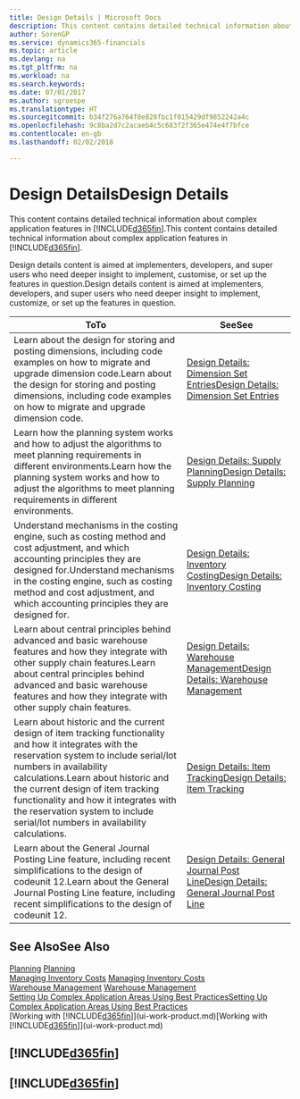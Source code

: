 ```yaml
---
title: Design Details | Microsoft Docs
description: This content contains detailed technical information about complex application features in Finance and Operations, Business edition.
author: SorenGP
ms.service: dynamics365-financials
ms.topic: article
ms.devlang: na
ms.tgt_pltfrm: na
ms.workload: na
ms.search.keywords: 
ms.date: 07/01/2017
ms.author: sgroespe
ms.translationtype: HT
ms.sourcegitcommit: b34f276a764f0e828fbc1f015429df9852242a4c
ms.openlocfilehash: 9c8ba2d7c2acaeb4c5c683f2f365e474e4f7bfce
ms.contentlocale: en-gb
ms.lasthandoff: 02/02/2018

---
```

# <a name="design-details"></a><span data-ttu-id="4803d-103">Design Details</span><span class="sxs-lookup"><span data-stu-id="4803d-103">Design Details</span></span>
<span data-ttu-id="4803d-104">This content contains detailed technical information about complex application features in [!INCLUDE[d365fin](includes/d365fin_md.md)].</span><span class="sxs-lookup"><span data-stu-id="4803d-104">This content contains detailed technical information about complex application features in [!INCLUDE[d365fin](includes/d365fin_md.md)].</span></span>  

 <span data-ttu-id="4803d-105">Design details content is aimed at implementers, developers, and super users who need deeper insight to implement, customise, or set up the features in question.</span><span class="sxs-lookup"><span data-stu-id="4803d-105">Design details content is aimed at implementers, developers, and super users who need deeper insight to implement, customize, or set up the features in question.</span></span>  

|<span data-ttu-id="4803d-106">**To**</span><span class="sxs-lookup"><span data-stu-id="4803d-106">**To**</span></span>|<span data-ttu-id="4803d-107">**See**</span><span class="sxs-lookup"><span data-stu-id="4803d-107">**See**</span></span>|  
|------------|-------------|  
|<span data-ttu-id="4803d-108">Learn about the design for storing and posting dimensions, including code examples on how to migrate and upgrade dimension code.</span><span class="sxs-lookup"><span data-stu-id="4803d-108">Learn about the design for storing and posting dimensions, including code examples on how to migrate and upgrade dimension code.</span></span>|[<span data-ttu-id="4803d-109">Design Details: Dimension Set Entries</span><span class="sxs-lookup"><span data-stu-id="4803d-109">Design Details: Dimension Set Entries</span></span>](design-details-dimension-set-entries.md)|  
|<span data-ttu-id="4803d-110">Learn how the planning system works and how to adjust the algorithms to meet planning requirements in different environments.</span><span class="sxs-lookup"><span data-stu-id="4803d-110">Learn how the planning system works and how to adjust the algorithms to meet planning requirements in different environments.</span></span>|[<span data-ttu-id="4803d-111">Design Details: Supply Planning</span><span class="sxs-lookup"><span data-stu-id="4803d-111">Design Details: Supply Planning</span></span>](design-details-supply-planning.md)|  
|<span data-ttu-id="4803d-112">Understand mechanisms in the costing engine, such as costing method and cost adjustment, and which accounting principles they are designed for.</span><span class="sxs-lookup"><span data-stu-id="4803d-112">Understand mechanisms in the costing engine, such as costing method and cost adjustment, and which accounting principles they are designed for.</span></span>|[<span data-ttu-id="4803d-113">Design Details: Inventory Costing</span><span class="sxs-lookup"><span data-stu-id="4803d-113">Design Details: Inventory Costing</span></span>](design-details-inventory-costing.md)|  
|<span data-ttu-id="4803d-114">Learn about central principles behind advanced and basic warehouse features and how they integrate with other supply chain features.</span><span class="sxs-lookup"><span data-stu-id="4803d-114">Learn about central principles behind advanced and basic warehouse features and how they integrate with other supply chain features.</span></span>|[<span data-ttu-id="4803d-115">Design Details: Warehouse Management</span><span class="sxs-lookup"><span data-stu-id="4803d-115">Design Details: Warehouse Management</span></span>](design-details-warehouse-management.md)|  
|<span data-ttu-id="4803d-116">Learn about historic and the current design of item tracking functionality and how it integrates with the reservation system to include serial/lot numbers in availability calculations.</span><span class="sxs-lookup"><span data-stu-id="4803d-116">Learn about historic and the current design of item tracking functionality and how it integrates with the reservation system to include serial/lot numbers in availability calculations.</span></span>|[<span data-ttu-id="4803d-117">Design Details: Item Tracking</span><span class="sxs-lookup"><span data-stu-id="4803d-117">Design Details: Item Tracking</span></span>](design-details-item-tracking.md)|  
|<span data-ttu-id="4803d-118">Learn about the General Journal Posting Line feature, including recent simplifications to the design of codeunit 12.</span><span class="sxs-lookup"><span data-stu-id="4803d-118">Learn about the General Journal Posting Line feature, including recent simplifications to the design of codeunit 12.</span></span>|[<span data-ttu-id="4803d-119">Design Details: General Journal Post Line</span><span class="sxs-lookup"><span data-stu-id="4803d-119">Design Details: General Journal Post Line</span></span>](design-details-general-journal-post-line.md)|  

## <a name="see-also"></a><span data-ttu-id="4803d-120">See Also</span><span class="sxs-lookup"><span data-stu-id="4803d-120">See Also</span></span>  
 <span data-ttu-id="4803d-121">[Planning](production-planning.md) </span><span class="sxs-lookup"><span data-stu-id="4803d-121">[Planning](production-planning.md) </span></span>  
 <span data-ttu-id="4803d-122">[Managing Inventory Costs](finance-manage-inventory-costs.md) </span><span class="sxs-lookup"><span data-stu-id="4803d-122">[Managing Inventory Costs](finance-manage-inventory-costs.md) </span></span>  
 <span data-ttu-id="4803d-123">[Warehouse Management](warehouse-manage-warehouse.md) </span><span class="sxs-lookup"><span data-stu-id="4803d-123">[Warehouse Management](warehouse-manage-warehouse.md) </span></span>  
 [<span data-ttu-id="4803d-124">Setting Up Complex Application Areas Using Best Practices</span><span class="sxs-lookup"><span data-stu-id="4803d-124">Setting Up Complex Application Areas Using Best Practices</span></span>](set-up-complex-application-areas-using-best-practices.md)  
 <span data-ttu-id="4803d-125">[Working with [!INCLUDE[d365fin](includes/d365fin_md.md)]](ui-work-product.md)</span><span class="sxs-lookup"><span data-stu-id="4803d-125">[Working with [!INCLUDE[d365fin](includes/d365fin_md.md)]](ui-work-product.md)</span></span>

 ## [!INCLUDE[d365fin](includes/free_trial_md.md)]  
 ## [!INCLUDE[d365fin](includes/training_link_md.md)]

